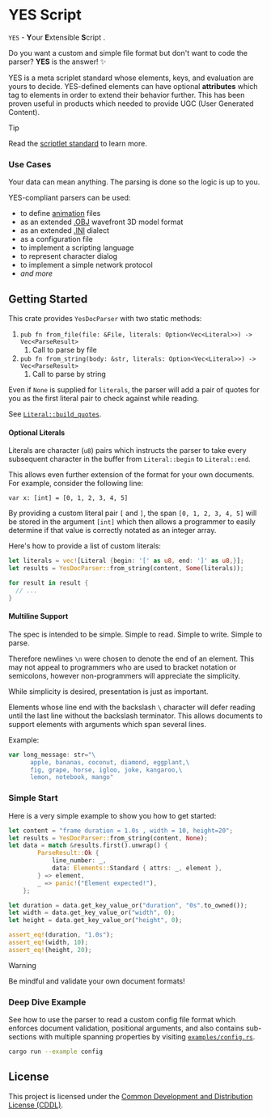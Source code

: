 # YES Script
`YES` - **Y**our **E**xtensible **S**cript .

Do you want a custom and simple file format but don't want to code the parser?
**YES** is the answer! ✨

YES is a meta scriplet standard whose elements, keys, and evaluation
are yours to decide. YES-defined elements can have optional **attributes**
which tag to elements in order to extend their behavior further. This has been
proven useful in products which needed to provide UGC (User Generated Content).

> [!TIP]
> Read the [scriptlet standard][SPEC] to learn more.

### Use Cases
Your data can mean anything. 
The parsing is done so the logic is up to you. 

YES-compliant parsers can be used:
  - to define [animation][BOOMFLAME] files
  - as an extended [.OBJ][WAVEFRONT] wavefront 3D model format
  - as an extended [.INI][INI] dialect
  - as a configuration file
  - to implement a scripting language
  - to represent character dialog
  - to implement a simple network protocol
  - *and more*

## Getting Started
This crate provides `YesDocParser` with two static methods:
  1. `pub fn from_file(file: &File, literals: Option<Vec<Literal>>) -> Vec<ParseResult>` 
     1. Call to parse by file
  2. `pub fn from_string(body: &str, literals: Option<Vec<Literal>>) -> Vec<ParseResult>`
     1. Call to parse by string

Even if `None` is supplied for `literals`, the parser will add a pair of
quotes for you as the first literal pair to check against while reading.

See [`Literal::build_quotes`][LITERAL_QUOTES].

#### Optional Literals
Literals are character (`u8`) pairs which instructs the parser to take every
subsequent character in the buffer from `Literal::begin` to `Literal::end`.

This allows even further extension of the format for your own documents.
For example, consider the following line:

`var x: [int] = [0, 1, 2, 3, 4, 5]`

By providing a custom literal pair `[` and `]`, the span `[0, 1, 2, 3, 4, 5]`
will be stored in the argument `[int]` which then allows a programmer
to easily determine if that value is correctly notated as an integer array.

Here's how to provide a list of custom literals:

```rs
let literals = vec![Literal {begin: '[' as u8, end: ']' as u8,}];
let results = YesDocParser::from_string(content, Some(literals));

for result in result {
  // ...
}
```

#### Multiline Support
The spec is intended to be simple. 
Simple to read.
Simple to write.
Simple to parse.

Therefore newlines `\n` were chosen to denote the end of an element.
This may not appeal to programmers who are used to bracket notation
or semicolons, however non-programmers will appreciate the simplicity.

While simplicity is desired, presentation is just as important.

Elements whose line end with the backslash `\` character will defer reading
until the last line without the backslash terminator. This allows documents
to support elements with arguments which span several lines.

Example:
```js
var long_message: str="\
      apple, bananas, coconut, diamond, eggplant,\
      fig, grape, horse, igloo, joke, kangaroo,\
      lemon, notebook, mango"
```

### Simple Start
Here is a very simple example to show you how to get started:

```rs
let content = "frame duration = 1.0s , width = 10, height=20";
let results = YesDocParser::from_string(content, None);
let data = match &results.first().unwrap() {
        ParseResult::Ok {
            line_number: _,
            data: Elements::Standard { attrs: _, element },
        } => element,
        _ => panic!("Element expected!"),
    };

let duration = data.get_key_value_or("duration", "0s".to_owned());
let width = data.get_key_value_or("width", 0);
let height = data.get_key_value_or("height", 0);

assert_eq!(duration, "1.0s");
assert_eq!(width, 10);
assert_eq!(height, 20);
```

> [!WARNING]
> Be mindful and validate your own document formats!

### Deep Dive Example
See how to use the parser to read a custom config file format which enforces
document validation, positional arguments, and also contains sub-sections with 
multiple spanning properties by visiting [`examples/config.rs`][EXAMPLE].

```sh
cargo run --example config
```

## License
This project is licensed under the [Common Development and Distribution License (CDDL)][LEGAL].

[BOOMFLAME]: https://github.com/TheMaverickProgrammer/boomflame
[EXAMPLE]: ./examples/config.rs
[INI]: https://en.wikipedia.org/wiki/INI_file
[LEGAL]: https://github.com/TheMaverickProgrammer/rust_yes_parser/blob/master/LICENSE
[LITERAL_QUOTES]: ./src/literal.rs
[SPEC]: https://github.com/TheMaverickProgrammer/rust_yes_parser/blob/master/spec/README.md
[WAVEFRONT]: https://en.wikipedia.org/wiki/Wavefront_.obj_file